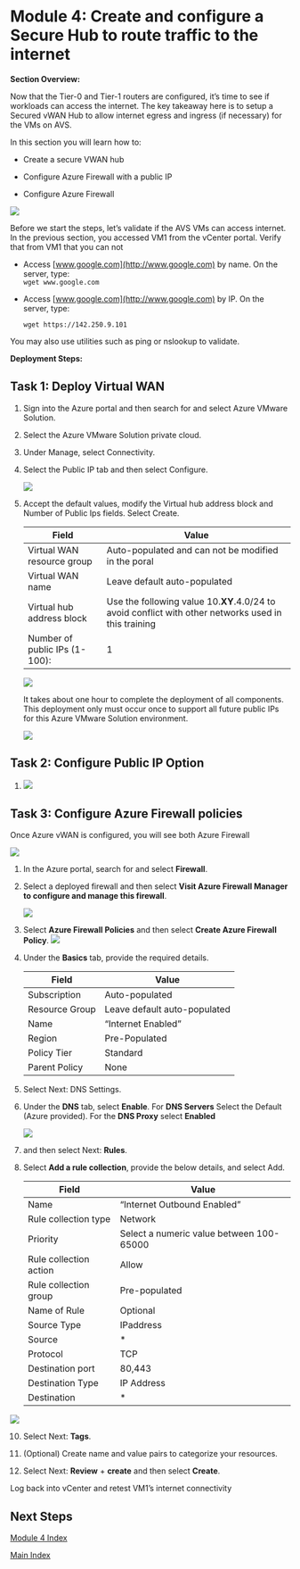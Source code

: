 
# Module 4: Create and configure a Secure Hub to route traffic to the internet

**Section Overview:**

Now that the Tier-0 and Tier-1 routers are configured, it’s time to see if
workloads can access the internet. The key takeaway here is to setup a Secured
vWAN Hub to allow internet egress and ingress (if necessary) for the VMs on AVS.

In this section you will learn how to:

-   Create a secure VWAN hub

-   Configure Azure Firewall with a public IP

-   Configure Azure Firewall

![](media/e9b7bd3e015aa202ea6169f446d49e2c.png)

Before we start the steps, let’s validate if the AVS VMs can access internet. In
the previous section, you accessed VM1 from the vCenter portal. Verify that from
VM1 that you can not

-   Access [www.google.com](http://www.google.com) by name. On the server,
    type:     
    `wget www.google.com`

-   Access [www.google.com](http://www.google.com) by IP. On the server, type:

    `wget https://142.250.9.101`

You may also use utilities such as ping or nslookup to validate.

**Deployment Steps:**

## Task 1: Deploy Virtual WAN

1.  Sign into the Azure portal and then search for and select Azure VMware
    Solution.

2.  Select the Azure VMware Solution private cloud.

3.  Under Manage, select Connectivity.

4.  Select the Public IP tab and then select Configure.

    ![](media/940de2ea4f975fdd88235093f29267f1.png)

5.  Accept the default values, modify the Virtual hub address block and Number
    of Public Ips fields. Select Create.

    | Field                         | Value                                                                                                                 |
    |-------------------------------|-----------------------------------------------------------------------------------------------------------------------|
    | Virtual WAN resource group    | Auto-populated and can not be modified in the poral                                                                   |
    | Virtual WAN name              | Leave default auto-populated                                                                                          |
    | Virtual hub address block     | Use the following value 10.**XY**.4.0/24 to avoid conflict with other networks used in this training |
    | Number of public IPs (1-100): | 1                                                                                                                     |

    ![](media/6295fbcd7f543b20d04c2dbdfb5bf43e.png)

    It takes about one hour to complete the deployment of all components. This
    deployment only must occur once to support all future public IPs for this Azure
    VMware Solution environment.

    ![](media/7edc575f5739614c0749fc11eefb53c4.png)

## Task 2: Configure Public IP Option

1.  ![](media/1c41d58397fa44bf1060ec12d6da9998.png)

## Task 3: Configure Azure Firewall policies

Once Azure vWAN is configured, you will see both Azure Firewall

![](media/1338fdc5a5507051b303c08de98504a5.png)

1.  In the Azure portal, search for and select **Firewall**.

2.  Select a deployed firewall and then select **Visit Azure Firewall Manager to
    configure and manage this firewall**.

    ![](media/9b093e8d6f2f8db7b6be11023942a1d4.png)

3.  Select **Azure Firewall Policies** and then select **Create Azure Firewall Policy**.
    ![](media/a0cd005269a3e269268bd4a82eb056bd.png)

4.  Under the **Basics** tab, provide the required details.

    | Field          | Value                        |
    |----------------|------------------------------|
    | Subscription   | Auto-populated               |
    | Resource Group | Leave default auto-populated |
    | Name           | “Internet Enabled”           |
    | Region         | Pre-Populated                |
    | Policy Tier    | Standard                     |
    | Parent Policy  | None                         |

5.  Select Next: DNS Settings.

6.  Under the **DNS** tab, select **Enable**. For **DNS Servers** Select the
    Default (Azure provided). For the **DNS Proxy** select **Enabled**

    ![](media/4b4d9977a47254264b7f9423b9c256e5.png)

7.  and then select Next: **Rules**.

4.  Select **Add a rule collection**, provide the below details, and select Add.


    | Field                  | Value                                    |
    |------------------------|------------------------------------------|
    | Name                   | “Internet Outbound Enabled”              |
    | Rule collection type   |  Network                                 |
    | Priority               | Select a numeric value between 100-65000 |
    | Rule collection action | Allow                                    |
    | Rule collection group  | Pre-populated                            |
    | Name of Rule           | Optional                                 |
    | Source Type            | IPaddress                                |
    | Source                 | \*                                       |
    | Protocol               | TCP                                      |
    | Destination port       | 80,443                                   |
    | Destination Type       | IP Address                               |
    | Destination            | \*                                       |

**![](media/ab61733e496d70a297bd8ca5823ee425.png)**

10.  Select Next: **Tags**.

12.  (Optional) Create name and value pairs to categorize your resources.

13.  Select Next: **Review** + **create** and then select **Create**.

Log back into vCenter and retest VM1’s internet connectivity


## Next Steps

[Module 4 Index](module-4-index.md)

[Main Index](index.md)